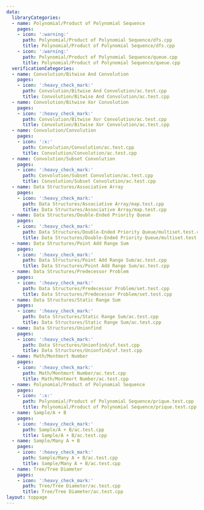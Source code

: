```yaml
---
data:
  libraryCategories:
  - name: Polynomial/Product of Polynomial Sequence
    pages:
    - icon: ':warning:'
      path: Polynomial/Product of Polynomial Sequence/dfs.cpp
      title: Polynomial/Product of Polynomial Sequence/dfs.cpp
    - icon: ':warning:'
      path: Polynomial/Product of Polynomial Sequence/queue.cpp
      title: Polynomial/Product of Polynomial Sequence/queue.cpp
  verificationCategories:
  - name: Convolution/Bitwise And Convolution
    pages:
    - icon: ':heavy_check_mark:'
      path: Convolution/Bitwise And Convolution/ac.test.cpp
      title: Convolution/Bitwise And Convolution/ac.test.cpp
  - name: Convolution/Bitwise Xor Convolution
    pages:
    - icon: ':heavy_check_mark:'
      path: Convolution/Bitwise Xor Convolution/ac.test.cpp
      title: Convolution/Bitwise Xor Convolution/ac.test.cpp
  - name: Convolution/Convolution
    pages:
    - icon: ':x:'
      path: Convolution/Convolution/ac.test.cpp
      title: Convolution/Convolution/ac.test.cpp
  - name: Convolution/Subset Convolution
    pages:
    - icon: ':heavy_check_mark:'
      path: Convolution/Subset Convolution/ac.test.cpp
      title: Convolution/Subset Convolution/ac.test.cpp
  - name: Data Structures/Associative Array
    pages:
    - icon: ':heavy_check_mark:'
      path: Data Structures/Associative Array/map.test.cpp
      title: Data Structures/Associative Array/map.test.cpp
  - name: Data Structures/Double-Ended Priority Queue
    pages:
    - icon: ':heavy_check_mark:'
      path: Data Structures/Double-Ended Priority Queue/multiset.test.cpp
      title: Data Structures/Double-Ended Priority Queue/multiset.test.cpp
  - name: Data Structures/Point Add Range Sum
    pages:
    - icon: ':heavy_check_mark:'
      path: Data Structures/Point Add Range Sum/ac.test.cpp
      title: Data Structures/Point Add Range Sum/ac.test.cpp
  - name: Data Structures/Predecessor Problem
    pages:
    - icon: ':heavy_check_mark:'
      path: Data Structures/Predecessor Problem/set.test.cpp
      title: Data Structures/Predecessor Problem/set.test.cpp
  - name: Data Structures/Static Range Sum
    pages:
    - icon: ':heavy_check_mark:'
      path: Data Structures/Static Range Sum/ac.test.cpp
      title: Data Structures/Static Range Sum/ac.test.cpp
  - name: Data Structures/Unionfind
    pages:
    - icon: ':heavy_check_mark:'
      path: Data Structures/Unionfind/uf.test.cpp
      title: Data Structures/Unionfind/uf.test.cpp
  - name: Math/Montmort Number
    pages:
    - icon: ':heavy_check_mark:'
      path: Math/Montmort Number/ac.test.cpp
      title: Math/Montmort Number/ac.test.cpp
  - name: Polynomial/Product of Polynomial Sequence
    pages:
    - icon: ':x:'
      path: Polynomial/Product of Polynomial Sequence/prique.test.cpp
      title: Polynomial/Product of Polynomial Sequence/prique.test.cpp
  - name: Sample/A + B
    pages:
    - icon: ':heavy_check_mark:'
      path: Sample/A + B/ac.test.cpp
      title: Sample/A + B/ac.test.cpp
  - name: Sample/Many A + B
    pages:
    - icon: ':heavy_check_mark:'
      path: Sample/Many A + B/ac.test.cpp
      title: Sample/Many A + B/ac.test.cpp
  - name: Tree/Tree Diameter
    pages:
    - icon: ':heavy_check_mark:'
      path: Tree/Tree Diameter/ac.test.cpp
      title: Tree/Tree Diameter/ac.test.cpp
layout: toppage
---
```

